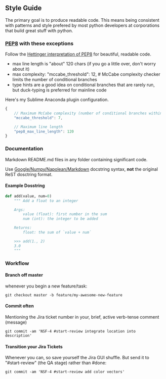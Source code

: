 ## Style Guide

The primary goal is to produce readable code.
This means being consistent with patterns and style prefered by most python developers at corporations that build great stuff with python.


### [PEP8](https://www.python.org/dev/peps/pep-0008/) with these exceptions

Follow the [Hettinger interpretation of PEP8](https://www.youtube.com/watch?v=wf-BqAjZb8M) for beautiful, readable code.

* max line length is "about" 120 chars (if you go a little over, don't worry about it)
* max complexity: "mccabe_threshold": 12,  # McCabe complexity checker limits the number of conditional branches
* type hints are a good idea on conditional branches that are rarely run, but duck-typing is preferred for mainline code

Here's my Sublime Anaconda plugin configuration.


```javascript
{
    // Maximum McCabe complexity (number of conditional branches within a function).
    "mccabe_threshold": 7,

    // Maximum line length
    "pep8_max_line_length": 120
}
```


### Documentation

Markdown README.md files in any folder containing significant code.

Use [Google/Numpy/Napolean/Markdown](http://sphinxcontrib-napoleon.readthedocs.io/en/latest/example_google.html) docstring syntax, **not** the original ReST dosctring format.


#### Example Dosstring


```python
def add(value, num=0)
    """ Add a float to an integer

    Args:
        value (float): first number in the sum
        num (int): the integer to be added

    Returns:
        float: the sum of `value + num`

    >>> add(1., 2)
    3.0
    """
```


### Workflow

#### Branch off master

whenever you begin a new feature/task:

`git checkout master -b feature/my-awesome-new-feature`

#### Commit often

Mentioning the Jira ticket number in your, brief, active verb-tense comment (message)

`git commit -am 'NSF-4 #start-review integrate location into description'`

#### Transition your Jira Tickets

Whenever you can, so save yourself the Jira GUI shuffle. But send it to "#start-review" (the QA stage) rather than #done:

`git commit -am 'NSF-4 #start-review add color vectors'`

